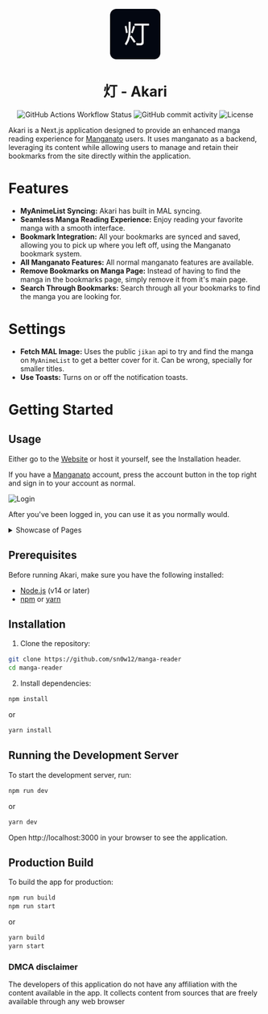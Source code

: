 <p align="center">
  <img src="./public/img/icon.png" alt="Icon" width="100" />
</p>

<h1 align="center">灯 - Akari</h1>

<div align="center">
    <img alt="GitHub Actions Workflow Status" src="https://img.shields.io/github/actions/workflow/status/sn0w12/Akari/build.yml">
    <img alt="GitHub commit activity" src="https://img.shields.io/github/commit-activity/m/sn0w12/Akari">
    <img alt="License" src="https://img.shields.io/github/license/sn0w12/Akari">
</div>

Akari is a Next.js application designed to provide an enhanced manga reading experience for [Manganato](https://manganato.com/) users. It uses manganato as a backend, leveraging its content while allowing users to manage and retain their bookmarks from the site directly within the application.

# Features

-   **MyAnimeList Syncing:** Akari has built in MAL syncing.
-   **Seamless Manga Reading Experience:** Enjoy reading your favorite manga with a smooth interface.
-   **Bookmark Integration:** All your bookmarks are synced and saved, allowing you to pick up where you left off, using the Manganato bookmark system.
-   **All Manganato Features:** All normal manganato features are available.
-   **Remove Bookmarks on Manga Page:** Instead of having to find the manga in the bookmarks page, simply remove it from it's main page.
-   **Search Through Bookmarks:** Search through all your bookmarks to find the manga you are looking for.

# Settings

-   **Fetch MAL Image:** Uses the public `jikan` api to try and find the manga on `MyAnimeList` to get a better cover for it. Can be wrong, specially for smaller titles.
-   **Use Toasts:** Turns on or off the notification toasts.

# Getting Started

## Usage

Either go to the [Website](https://akari-psi.vercel.app/) or host it yourself, see the Installation header.

If you have a [Manganato](https://manganato.com/) account, press the account button in the top right and sign in to your account as normal.

![Login](https://i.imgur.com/FqBrXCJ.png)

After you've been logged in, you can use it as you normally would.

<details>
  <summary>Showcase of Pages</summary>

### Front Page

![FrontPage](https://i.imgur.com/4c5yLKB.png)

### Bookmarks

![Bookmarks](https://i.imgur.com/Jub6Dbg.png)

### Manga

![Manga](https://i.imgur.com/1zyTaW1.png)

### Genre

![Genre](https://i.imgur.com/AxchlG8.png)

</details>

## Prerequisites

Before running Akari, make sure you have the following installed:

-   [Node.js](https://nodejs.org/) (v14 or later)
-   [npm](https://www.npmjs.com/) or [yarn](https://yarnpkg.com/)

## Installation

1. Clone the repository:

```bash
git clone https://github.com/sn0w12/manga-reader
cd manga-reader
```

2. Install dependencies:

```bash
npm install
```

or

```bash
yarn install
```

## Running the Development Server

To start the development server, run:

```bash
npm run dev
```

or

```bash
yarn dev
```

Open http://localhost:3000 in your browser to see the application.

## Production Build

To build the app for production:

```bash
npm run build
npm run start
```

or

```bash
yarn build
yarn start
```

### DMCA disclaimer

The developers of this application do not have any affiliation with the content available in the app.
It collects content from sources that are freely available through any web browser
